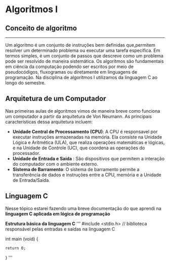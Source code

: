 # Algoritmos I

## Conceito de algoritmo

---

Um algoritmo é um conjunto de instruções bem definidas que,permitem resolver um determinado problema ou executar uma tarefa específica. Em termos simples, é um conjunto de passos que descreve como um problema pode ser resolvido de maneira sistemática. Os algoritmos são fundamentais em ciência da computação podendo ser escritos por meio de pseudocódigos, fluxogramas ou diretamente em linguagens de programação. Na disciplina de algoritmos I utilizamos da linguagem C ao longo do semestre.

## Arquitetura de um Computador

Nas primeiras aulas de algoritmos vimos de maneira breve como funciona um computador a partir da arquitetura de Von Neumann. As principais características dessa arquitetura incluem:

- **Unidade Central de Processamento (CPU)**: A CPU é responsavel por executar instruções armazenadas na memória. Ela consiste na Unidade Lógica e Aritmética (ULA), que realiza operações matemáticas e lógicas, e na Unidade de Controle (UC), que coordena as operações do processador.
- **Unidade de Entrada e Saída** : São dispositivos que permitem a interação do computador com o ambiente externo.
- **Sistema de Barramento**: O sistema de barramento permite a transferência de dados e instruções entre a CPU, memória e a Unidade de Entrada/Saída.

## Linguagem C

Nesse tópico estarei fazendo uma breve documentação do que aprendi na **linguagem C aplicada em lógica de programação**

**Estrutura básica da linguagem C**
''' #include <stdio.h> // biblioteca responsável pelas entradas e saídas na linguagem C

int main (void) {

    return 0;

} '''
